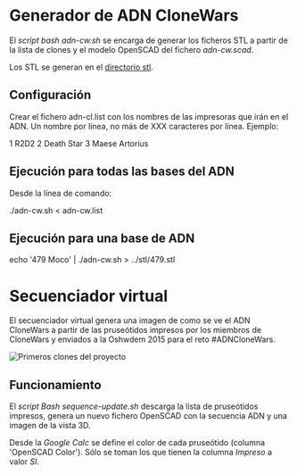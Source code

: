
# Generador de ADN CloneWars

El _script bash adn-cw.sh_ se encarga de generar los ficheros STL a partir de
la lista de clones y el modelo OpenSCAD del fichero _adn-cw.scad_.

Los STL se generan en el [directorio stl][STL01].

## Configuración

Crear el fichero adn-cl.list con los nombres de las impresoras que irán en el
ADN. Un nombre por línea, no más de XXX caracteres por línea. Ejemplo:

  1 R2D2
  2 Death Star
  3 Maese Artorius


## Ejecución para todas las bases del ADN

Desde la línea de comando:

  ./adn-cw.sh < adn-cw.list


## Ejecución para una base de ADN

  echo '479 Moco' | ./adn-cw.sh > ../stl/479.stl



# Secuenciador virtual

El secuenciador virtual genera una imagen de como se ve el ADN CloneWars a
partir de las pruseótidos impresos por los miembros de CloneWars y enviados a
la Oshwdem 2015 para el reto #ADNCloneWars.

![Primeros clones del proyecto][IMG01]

## Funcionamiento

El _script Bash sequence-update.sh_ descarga la lista de pruseótidos impresos, 
genera un nuevo fichero OpenSCAD con la secuencia ADN y una imagen de la vista
3D.

Desde la _Google Calc_ se define el color de cada pruseótido (columna 'OpenSCAD 
Color'). Sólo se toman los que tienen la columna _Impreso_ a valor _SI_.


[IMG01]: https://github.com/brico-labs/RetoADNCloneWars/tree/master/src/adn-cw-01.png

[STL01]: https://github.com/brico-labs/RetoADNCloneWars/tree/master/stl


